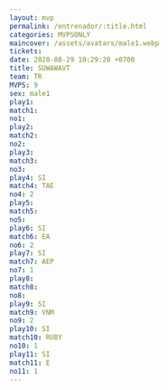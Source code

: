 ```yaml
---
layout: mvp
permalink: /entrenador/:title.html
categories: MVPSONLY
maincover: /assets/avatars/male1.webp
tickets: 
date: 2020-08-29 10:29:20 +0700
title: SUWAWAVT
team: TR
MVPS: 9
sex: male1
play1: 
match1: 
no1: 
play2: 
match2: 
no2: 
play3: 
match3: 
no3: 
play4: SI
match4: TAE
no4: 2
play5: 
match5: 
no5: 
play6: SI
match6: EA
no6: 2
play7: SI
match7: AEP
no7: 1
play8: 
match8: 
no8: 
play9: SI
match9: VNM
no9: 2
play10: SI
match10: RUBY
no10: 1
play11: SI
match11: E
no11: 1
---
```


